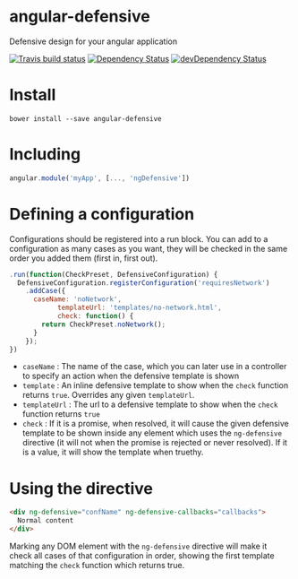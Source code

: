 # angular-defensive

Defensive design for your angular application

[![Travis build status](http://img.shields.io/travis/wrousseau/angular-defensive.svg?style=flat)](https://travis-ci.org/wrousseau/angular-defensive)
[![Dependency Status](https://david-dm.org/wrousseau/angular-defensive.svg)](https://david-dm.org/wrousseau/angular-defensive)
[![devDependency Status](https://david-dm.org/wrousseau/angular-defensive/dev-status.svg)](https://david-dm.org/wrousseau/angular-defensive#info=devDependencies)

# Install

```
bower install --save angular-defensive
````

# Including

```javascript
angular.module('myApp', [..., 'ngDefensive'])
```

# Defining a configuration

Configurations should be registered into a run block. You can add to a configuration as many cases as you want, they will be checked in the same order you added them (first in, first out).

```javascript
.run(function(CheckPreset, DefensiveConfiguration) {
  DefensiveConfiguration.registerConfiguration('requiresNetwork')
	.addCase({
      caseName: 'noNetwork',
			templateUrl: 'templates/no-network.html',
			check: function() {
        return CheckPreset.noNetwork();
      }
	});
})
```

* `caseName` : The name of the case, which you can later use in a controller to specify an action when the defensive template is shown
* `template` : An inline defensive template to show when the `check` function returns `true`. Overrides any given `templateUrl`.
* `templateUrl` : The url to a defensive template  to show when the `check` function returns `true`
* `check` : If it is a promise, when resolved, it will cause the given defensive template to be shown inside any element which uses the `ng-defensive` directive (it will not when the promise is rejected or never resolved). If it is a value, it will show the template when truethy.

# Using the directive

```html
<div ng-defensive="confName" ng-defensive-callbacks="callbacks">
  Normal content
</div>
````

Marking any DOM element with the `ng-defensive` directive will make it check all cases of that configuration in order, showing the first template matching the `check` function which returns true.
